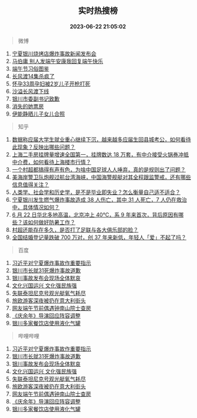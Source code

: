 <div align="center"><h2>实时热搜榜</h2><h4>2023-06-22 21:05:02</h4></div>

> 微博  

1. [宁夏银川烧烤店爆炸事故新闻发布会](https://s.weibo.com/weibo?q=%23%E5%AE%81%E5%A4%8F%E9%93%B6%E5%B7%9D%E7%83%A7%E7%83%A4%E5%BA%97%E7%88%86%E7%82%B8%E4%BA%8B%E6%95%85%E6%96%B0%E9%97%BB%E5%8F%91%E5%B8%83%E4%BC%9A%23&t=31&band_rank=1&Refer=top)<br />
2. [马伯庸 别人发端午安康我回复端午快乐](https://s.weibo.com/weibo?q=%E9%A9%AC%E4%BC%AF%E5%BA%B8%20%E5%88%AB%E4%BA%BA%E5%8F%91%E7%AB%AF%E5%8D%88%E5%AE%89%E5%BA%B7%E6%88%91%E5%9B%9E%E5%A4%8D%E7%AB%AF%E5%8D%88%E5%BF%AB%E4%B9%90&t=31&band_rank=2&Refer=top)<br />
3. [端午节习俗图鉴](https://s.weibo.com/weibo?q=%23%E7%AB%AF%E5%8D%88%E8%8A%82%E4%B9%A0%E4%BF%97%E5%9B%BE%E9%89%B4%23&t=31&band_rank=3&Refer=top)<br />
4. [长风渡14集杀疯了](https://s.weibo.com/weibo?q=%23%E9%95%BF%E9%A3%8E%E6%B8%A114%E9%9B%86%E6%9D%80%E7%96%AF%E4%BA%86%23&t=31&band_rank=4&Refer=top)<br />
5. [怀孕33周孕妇被2岁儿子开枪打死](https://s.weibo.com/weibo?q=%23%E6%80%80%E5%AD%9533%E5%91%A8%E5%AD%95%E5%A6%87%E8%A2%AB2%E5%B2%81%E5%84%BF%E5%AD%90%E5%BC%80%E6%9E%AA%E6%89%93%E6%AD%BB%23&t=31&band_rank=5&Refer=top)<br />
6. [沙溢长风渡下线](https://s.weibo.com/weibo?q=%23%E6%B2%99%E6%BA%A2%E9%95%BF%E9%A3%8E%E6%B8%A1%E4%B8%8B%E7%BA%BF%23&t=31&band_rank=6&Refer=top)<br />
7. [银川市委副书记致歉](https://s.weibo.com/weibo?q=%23%E9%93%B6%E5%B7%9D%E5%B8%82%E5%A7%94%E5%89%AF%E4%B9%A6%E8%AE%B0%E8%87%B4%E6%AD%89%23&t=31&band_rank=7&Refer=top)<br />
8. [消失的她票房](https://s.weibo.com/weibo?q=%E6%B6%88%E5%A4%B1%E7%9A%84%E5%A5%B9%E7%A5%A8%E6%88%BF&t=31&band_rank=8&Refer=top)<br />
9. [伊能静晒儿子女儿合照](https://s.weibo.com/weibo?q=%23%E4%BC%8A%E8%83%BD%E9%9D%99%E6%99%92%E5%84%BF%E5%AD%90%E5%A5%B3%E5%84%BF%E5%90%88%E7%85%A7%23&t=31&band_rank=9&Refer=top)<br />

> 知乎  

1. [数据称应届大学生就业重心继续下沉，越来越多应届生回县城考公，如何看待此现象？反映出哪些问题？](https://www.zhihu.com/question/607781746)<br />
2. [上海二手房挂牌量增速全国第一，挂牌数达 18 万套，有中介接受火锅券冲抵中介费，如何看待上海楼市行情？](https://www.zhihu.com/question/607907674)<br />
3. [一个村超都搞得有声有色，为啥中国足球人人唾弃，真的是规则出了问题？](https://www.zhihu.com/question/606948461)<br />
4. [美海岸警卫队炮舰过航台湾海峡，中国海警舰艇对其全程跟监警戒，还有哪些信息值得关注？](https://www.zhihu.com/question/607981759)<br />
5. [人类学、社会学和历史学，是不是毕业即失业？怎么衡量自己适不适合？](https://www.zhihu.com/theater/113436)<br />
6. [宁夏银川发生燃气爆炸事故造成 38 人伤亡，其中 31 人死亡，7 人仍在救治中，具体情况如何？](https://www.zhihu.com/question/607961203)<br />
7. [6 月 22 日华北多地高温，北京冲上 40℃，系 9 年来首次，背后原因有哪些？该如何做好防暑工作？](https://www.zhihu.com/question/607989824)<br />
8. [村超还能存在多久，是否打了足联与各大俱乐部的脸？](https://www.zhihu.com/question/606520764)<br />
9. [全国结婚登记量跌破 700 万对，创 37 年来新低，年轻人「爱」不起了吗？](https://www.zhihu.com/question/607996046)<br />

> 百度  

1. [习近平对宁夏爆炸事故作重要指示](https://www.baidu.com/s?wd=%E4%B9%A0%E8%BF%91%E5%B9%B3%E5%AF%B9%E5%AE%81%E5%A4%8F%E7%88%86%E7%82%B8%E4%BA%8B%E6%95%85%E4%BD%9C%E9%87%8D%E8%A6%81%E6%8C%87%E7%A4%BA&sa=fyb_news&rsv_dl=fyb_news)<br />
2. [银川市长就31死爆炸事故道歉](https://www.baidu.com/s?wd=%E9%93%B6%E5%B7%9D%E5%B8%82%E9%95%BF%E5%B0%B131%E6%AD%BB%E7%88%86%E7%82%B8%E4%BA%8B%E6%95%85%E9%81%93%E6%AD%89&sa=fyb_news&rsv_dl=fyb_news)<br />
3. [银川事故发布会现场全体默哀](https://www.baidu.com/s?wd=%E9%93%B6%E5%B7%9D%E4%BA%8B%E6%95%85%E5%8F%91%E5%B8%83%E4%BC%9A%E7%8E%B0%E5%9C%BA%E5%85%A8%E4%BD%93%E9%BB%98%E5%93%80&sa=fyb_news&rsv_dl=fyb_news)<br />
4. [文化兴国运兴 文化强民族强](https://www.baidu.com/s?wd=%E6%96%87%E5%8C%96%E5%85%B4%E5%9B%BD%E8%BF%90%E5%85%B4+%E6%96%87%E5%8C%96%E5%BC%BA%E6%B0%91%E6%97%8F%E5%BC%BA&sa=fyb_news&rsv_dl=fyb_news)<br />
5. [失联泰坦尼克号观光艇氧气耗尽](https://www.baidu.com/s?wd=%E5%A4%B1%E8%81%94%E6%B3%B0%E5%9D%A6%E5%B0%BC%E5%85%8B%E5%8F%B7%E8%A7%82%E5%85%89%E8%89%87%E6%B0%A7%E6%B0%94%E8%80%97%E5%B0%BD&sa=fyb_news&rsv_dl=fyb_news)<br />
6. [旅欧游客深夜被扔在意大利街头](https://www.baidu.com/s?wd=%E6%97%85%E6%AC%A7%E6%B8%B8%E5%AE%A2%E6%B7%B1%E5%A4%9C%E8%A2%AB%E6%89%94%E5%9C%A8%E6%84%8F%E5%A4%A7%E5%88%A9%E8%A1%97%E5%A4%B4&sa=fyb_news&rsv_dl=fyb_news)<br />
7. [网友端午节前偶遇钟南山院士查房](https://www.baidu.com/s?wd=%E7%BD%91%E5%8F%8B%E7%AB%AF%E5%8D%88%E8%8A%82%E5%89%8D%E5%81%B6%E9%81%87%E9%92%9F%E5%8D%97%E5%B1%B1%E9%99%A2%E5%A3%AB%E6%9F%A5%E6%88%BF&sa=fyb_news&rsv_dl=fyb_news)<br />
8. [《庆余年》导演回应阵容调整](https://www.baidu.com/s?wd=%E3%80%8A%E5%BA%86%E4%BD%99%E5%B9%B4%E3%80%8B%E5%AF%BC%E6%BC%94%E5%9B%9E%E5%BA%94%E9%98%B5%E5%AE%B9%E8%B0%83%E6%95%B4&sa=fyb_news&rsv_dl=fyb_news)<br />
9. [银川多家餐饮店使用液化气罐](https://www.baidu.com/s?wd=%E9%93%B6%E5%B7%9D%E5%A4%9A%E5%AE%B6%E9%A4%90%E9%A5%AE%E5%BA%97%E4%BD%BF%E7%94%A8%E6%B6%B2%E5%8C%96%E6%B0%94%E7%BD%90&sa=fyb_news&rsv_dl=fyb_news)<br />

> 哔哩哔哩  

1. [习近平对宁夏爆炸事故作重要指示](https://www.baidu.com/s?wd=%E4%B9%A0%E8%BF%91%E5%B9%B3%E5%AF%B9%E5%AE%81%E5%A4%8F%E7%88%86%E7%82%B8%E4%BA%8B%E6%95%85%E4%BD%9C%E9%87%8D%E8%A6%81%E6%8C%87%E7%A4%BA&sa=fyb_news&rsv_dl=fyb_news)<br />
2. [银川市长就31死爆炸事故道歉](https://www.baidu.com/s?wd=%E9%93%B6%E5%B7%9D%E5%B8%82%E9%95%BF%E5%B0%B131%E6%AD%BB%E7%88%86%E7%82%B8%E4%BA%8B%E6%95%85%E9%81%93%E6%AD%89&sa=fyb_news&rsv_dl=fyb_news)<br />
3. [银川事故发布会现场全体默哀](https://www.baidu.com/s?wd=%E9%93%B6%E5%B7%9D%E4%BA%8B%E6%95%85%E5%8F%91%E5%B8%83%E4%BC%9A%E7%8E%B0%E5%9C%BA%E5%85%A8%E4%BD%93%E9%BB%98%E5%93%80&sa=fyb_news&rsv_dl=fyb_news)<br />
4. [文化兴国运兴 文化强民族强](https://www.baidu.com/s?wd=%E6%96%87%E5%8C%96%E5%85%B4%E5%9B%BD%E8%BF%90%E5%85%B4+%E6%96%87%E5%8C%96%E5%BC%BA%E6%B0%91%E6%97%8F%E5%BC%BA&sa=fyb_news&rsv_dl=fyb_news)<br />
5. [失联泰坦尼克号观光艇氧气耗尽](https://www.baidu.com/s?wd=%E5%A4%B1%E8%81%94%E6%B3%B0%E5%9D%A6%E5%B0%BC%E5%85%8B%E5%8F%B7%E8%A7%82%E5%85%89%E8%89%87%E6%B0%A7%E6%B0%94%E8%80%97%E5%B0%BD&sa=fyb_news&rsv_dl=fyb_news)<br />
6. [旅欧游客深夜被扔在意大利街头](https://www.baidu.com/s?wd=%E6%97%85%E6%AC%A7%E6%B8%B8%E5%AE%A2%E6%B7%B1%E5%A4%9C%E8%A2%AB%E6%89%94%E5%9C%A8%E6%84%8F%E5%A4%A7%E5%88%A9%E8%A1%97%E5%A4%B4&sa=fyb_news&rsv_dl=fyb_news)<br />
7. [网友端午节前偶遇钟南山院士查房](https://www.baidu.com/s?wd=%E7%BD%91%E5%8F%8B%E7%AB%AF%E5%8D%88%E8%8A%82%E5%89%8D%E5%81%B6%E9%81%87%E9%92%9F%E5%8D%97%E5%B1%B1%E9%99%A2%E5%A3%AB%E6%9F%A5%E6%88%BF&sa=fyb_news&rsv_dl=fyb_news)<br />
8. [《庆余年》导演回应阵容调整](https://www.baidu.com/s?wd=%E3%80%8A%E5%BA%86%E4%BD%99%E5%B9%B4%E3%80%8B%E5%AF%BC%E6%BC%94%E5%9B%9E%E5%BA%94%E9%98%B5%E5%AE%B9%E8%B0%83%E6%95%B4&sa=fyb_news&rsv_dl=fyb_news)<br />
9. [银川多家餐饮店使用液化气罐](https://www.baidu.com/s?wd=%E9%93%B6%E5%B7%9D%E5%A4%9A%E5%AE%B6%E9%A4%90%E9%A5%AE%E5%BA%97%E4%BD%BF%E7%94%A8%E6%B6%B2%E5%8C%96%E6%B0%94%E7%BD%90&sa=fyb_news&rsv_dl=fyb_news)<br />
